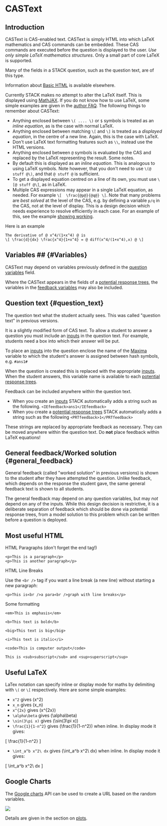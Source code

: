 # CASText

## Introduction ##

CASText is CAS-enabled text.  CASText is simply HTML into which LaTeX mathematics and CAS commands can be embedded. These CAS commands are executed before the question is displayed to the user. _Use only simple LaTeX mathematics structures_. Only a small part of core LaTeX is supported.

Many of the fields in a STACK question, such as the question text, are of this type.

Information about [Basic HTML](http://www.w3schools.com/html/html_primary.asp) is available elsewhere.

Currently STACK makes no attempt to alter the LaTeX itself.  This is displayed using [MathJAX](http://http://www.mathjax.org/).
If you do not know how to use LaTeX, some simple examples are given in the [author FAQ](Author_FAQ.md).
The following things to remember about CASText:

* Anything enclosed between  `\( .... \)` or `$` symbols is treated as an _inline equation_, as is the case with normal LaTeX.
* Anything enclosed between matching `\[` and `\]` is treated as a _displayed equation_, in the centre of a new line. Again, this is the case with LaTeX.
* Don't use LaTeX text formatting features such as `\\`, instead use the HTML versions.
* Anything enclosed between `@` symbols is evaluated by the CAS and replaced by the LaTeX representing the result.  Some notes.
 * By default this is displayed as an _inline equation_.  This is analogous to using LaTeX symbols. Note however, that you don't need to use `\(@ stuff @\)`, and that `@ stuff @` is sufficient.
 * To get a displayed equation centred on a line of its own, you must use `\[@ stuff @\]`, as in LaTeX.
* Multiple CAS expressions may appear in a single LaTeX equation, as needed.  For example `\[  \frac{@p@}{@q@} \]`.  Note that many problems are _best solved_ at the level of the CAS, e.g. by defining a variable `p/q` in the CAS, not at the level of display.  This is a design decision which needs experience to resolve efficiently in each case.  For an example of this, see the example [showing working](../CAS/Matrix.md#Showing_working).

Here is an example

	The derivative of @ x^4/(1+x^4) @ is
	\[ \frac{d}{dx} \frac{x^4}{1+x^4} = @ diff(x^4/(1+x^4),x) @ \]

## Variables ##   {#Variables}

CASText may depend on variables previously defined in the [question variables](KeyVals.md#Question_variables) field.

Where the CASText appears in the fields of a [potential response trees](Potential_response_trees.md),
the variables in the [feedback variables](KeyVals.md#Feedback_variables) may also be included.

## Question text			{#question_text}

The question text what the student actually sees.  This was called "question text" in previous versions.

It is a slightly modified form of CAS text.  To allow a student to answer a question you must include an [inputs](Inputs.md) in the question text. For example, students need a box into which their answer will be put.

To place an [inputs](Inputs.md) into the question enclose the
name of the [Maxima](../CAS/Maxima.md) variable to which the student's answer is assigned between hash symbols, e.g. `#ans1#`

When the question is created this is replaced with the appropriate [inputs](Inputs.md).
When the student answers, this variable name is available to each [potential response trees](Potential_response_trees.md).

Feedback can be included anywhere within the question text.

* When you create an [inputs](Inputs.md) STACK automatically adds
  a string such as the following.  `<IEfeedback>ans1</IEfeedback>`
* When you create a [potential response trees](Potential_response_trees.md) STACK automatically adds
  a string such as the following `<PRTfeedback>1</PRTfeedback>`

These strings are replaced by appropriate feedback as necessary.
They can be moved anywhere within the question text.
Do **not** place feedback within LaTeX equations!

## General feedback/Worked solution	{#general_feedback}

General feedback (called "worked solution" in previous versions) is shown to the student after they have attempted the question. Unlike feedback, which depends on the response the student gave, the same general feedback text is shown to all students.

The general feedback may depend on any question variables, but may _not_ depend on any of the inputs.
While this design decision is restrictive, it is a deliberate separation of feedback
which should be done via potential response trees, from a model solution to this
problem which can be written before a question is deployed.

## Most useful HTML ##

HTML Paragraphs (don't forget the end tag!)

	<p>This is a paragraph</p>
	<p>This is another paragraph</p>

HTML Line Breaks

Use the `<br />` tag if you want a line break (a new line) without starting a new paragraph:

	<p>This is<br />a para<br />graph with line breaks</p>

Some formatting

	<em>This is emphasis</em>

	<b>This text is bold</b>

	<big>This text is big</big>

	<i>This text is italic</i>

	<code>This is computer output</code>

	This is <sub>subscript</sub> and <sup>superscript</sup>

## Useful LaTeX ##

LaTex notation can specify inline or display mode for maths by delimiting with `\(` or `\[` respectively.  Here are some simple examples:

* `x^2` gives \(x^2\)
* `x_n` gives \(x_n\)
* `x^{2x}` gives \(x^{2x}\)
* `\alpha\beta` gives \(\alpha\beta\)
* `\sin(3\pi x)` gives \(\sin(3\pi x)\)
* `\frac{1}{1-n^2}` gives \(\frac{1}{1-n^2}\) when inline.  In display mode it gives:

\[ \frac{1}{1-n^2} \]

* `\int_a^b x^2\ dx` gives \(\int_a^b x^2\ dx\) when inline.  In display mode it gives:

\[ \int_a^b x^2\ dx \]

## Google Charts ##

The [Google charts](http://code.google.com/apis/chart/) API can be used to create a URL based on the random variables.

![](http://chart.apis.google.com/chart?cht=v&chs=200x100&chd=t:100,100,0,50&chdl=A|B)

Details are given in the section on [plots](../CAS/Plots.md#google).

